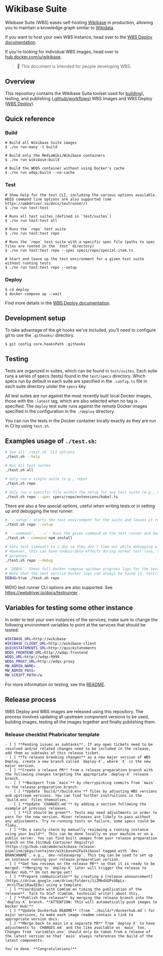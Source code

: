 # Wikibase Suite

Wikibase Suite (WBS) eases self-hosting [Wikibase](https://wikiba.se) in production, allowing you to maintain a knowledge graph similar to [Wikidata](https://www.wikidata.org/wiki/Wikidata:Main_Page).

If you want to host your own WBS instance, head over to the [WBS Deploy documentation](./deploy/README.md).

If you're looking for individual WBS images, head over to [hub.docker.com/u/wikibase](https://hub.docker.com/u/wikibase).

> 🔧 This document is intended for people developing WBS.  

## Overview

This repository contains the Wikibase Suite toolset used for [building](./build)), testing, and publishing ([.github/workflows](.github/workflows)) WBS Images and WBS Deploy ([WBS Deploy](./deploy)).
 
## Quick reference

### Build

```
# Build all Wikibase Suite images
$ ./nx run-many -t build

# Build only the MediaWiki/Wikibase containers
$ ./nx run wikibase:build

# Build the WDQS container without using Docker's cache
$ ./nx run wdqs:build --no-cache
```

### Test

```
# Show help for the test CLI, including the various options available. WDIO command line options are also supported (see https://webdriver.io/docs/testrunner/)
$ ./nx run test:test

# Runs all test suites (defined in `test/suites`)
$ ./nx run test:test all

# Runs the `repo` test suite
$ ./nx run test:test repo

# Runs the `repo` test suite with a specific spec file (paths to spec files are rooted in the `test` directory)
$ ./nx run test:test repo --spec specs/repo/special-item.ts

# Start and leave up the test environment for a given test suite without running tests
$ ./nx run test:test repo --setup
```

### Deploy

```
$ cd deploy
$ docker compose up --wait
```

Find more details in the [WBS Deploy documentation](./deploy/README.md).

## Development setup

To take advantage of the git hooks we've included, you'll need to configure git to use the `.githooks/` directory.

```
$ git config core.hooksPath .githooks
```

## Testing

Tests are organized in suites, which can be found in `test/suites`. Each suite runs a series of specs (tests) found in the `test/specs` directory. Which specs run by default in each suite are specified in the `.config.ts` file in each suite directory under the `specs` key.

All test suites are run against the most recently built local Docker images, those with the `:latest` tag, which are also selected when no tag is specified. The `deploy` test suite runs against the remote Docker images specified in the configuration in the `./deploy` directory.

You can run the tests in the Docker container locally exactly as they are run in CI by using `test.sh`.

## Examples usage of `./test.sh`:

```bash
# See all`./test.sh` CLI options
./test.sh --help

# Run all test suites
./test.sh all

# Only run a single suite (e.g., repo)
./test.sh repo

# Only run a specific file within the setup for any test suite (e.g., repo and the Babel extension)
./test.sh repo --spec specs/repo/extensions/babel.ts
```

There are also a few special options, useful when writing tests or in setting up and debugging the test runner:

```bash
# '--setup`: starts the test environment for the suite and leaves it running, but does not run any specs
./test.sh repo --setup

# `--command`, `--c`: Runs the given command on the test runner and doesn't execute any further commands
./test.sh --command npm install

# Sets test timeouts to 1 day so they don't time out while debugging with `await browser.debug()` calls
# However, this can have undesirable effects during normal test runs, so only use for actual debugging
# purposes.
./test.sh repo --debug

# `DEBUG`: Shows full Docker compose up/down progress logs for the test runner
# Note that the test service Docker logs can always be found in `test/suites/<suite>/results/wdio.log`
DEBUG=true ./test.sh repo
```

WDIO test runner CLI options are also supported. See https://webdriver.io/docs/testrunner .

## Variables for testing some other instance

In order to test your own instances of the services, make sure to change the following environment variables to point at the services that should be tested:

```bash
WIKIBASE_URL=http://wikibase
WIKIBASE_CLIENT_URL=http://wikibase-client
QUICKSTATEMENTS_URL=http://quickstatements
WDQS_FRONTEND_URL=http://wdqs-frontend
WDQS_URL=http://wdqs:9999
WDQS_PROXY_URL=http://wdqs-proxy
MW_ADMIN_NAME=
MW_ADMIN_PASS=
MW_SCRIPT_PATH=/w
```

For more information on testing, see the [README](./test/README.md).


## Release process

WBS Deploy and WBS images are released using this repository. The process involves updating all upstream component versions to be used, building images, testing all the images together and finally publishing them.

### Release checklist Phabricator template

```
- [ ] **Pending issues as subtasks**. If any open tickets need to be resolved and/or related changes need to be included in the release, add them as subtasks of this release ticket.
- [ ] **To release breaking changes** as a new major version of WBS Deploy, create a new branch called `deploy-X`, where `X` is the new major version.
- [ ] **Create a release PR** from a release preparation branch with the following changes targeting the appropriate `deploy-X` release branch.
  - [ ] **Backport from `main`** by cherrypicking commits from `main` to the release preparation branch.
  - [ ] **Update `build/*/build.env`** files by adjusting WBS versions and upstream versions. You can find further instructions in the `build.env` files themselves.
  - [ ] **Update `CHANGES.md`** by adding a section following the example of previous releases.
  - [ ] **CI should be green**. Tests may need adjustments in order to pass for the new version. Minor releases are likely to pass without any adjustments. Try re-running tests on failure, some specs could be flaky.
- [ ] **Do a sanity check by manually reviewing a running instance using your build**. This can be done locally on your machine or on a public server. You can find built images from your release preparation branch on the [GitHub Container Registry](https://github.com/wmde/wikibase-release-pipeline/pkgs/container/wikibase%2Fwikibase) tagged with `dev-BRANCHNAME`, e.g., `dev-releaseprep`. This tag can be used to set up an instance running your release preparation version.
- [ ] **Get two reviews on the release PR** so that it is ready to be merged. **Merging to `deploy-X` later will trigger the release to Docker Hub.** Do not merge yet!
- [ ] **Prepare communication** by creating a [release announcement](https://drive.google.com/drive/folders/1iZMbdXGPsG0pLs-_HrniT5ac28aw1Edu) using a template.
- [ ] **Coordinate with ComCom on timing the publication of the release**. Talk to SCoT (ComCom, technical writer) about this.
- [ ] **Publish the release** by merging the release branch into the `deploy-X` branch. **ATTENTION: This will automatically push images to Docker Hub!**
- [ ] **Update Dockerhub README** (from `./build/*/dockerhub.md`) for major versions, to make each image readme contain a link to appropriate version docs.
- [ ] **Merge back to main in a separate PR** from `deploy-X` to have adjustments to `CHANGES.md` and the like available on `main` too. Changes from `variables.env` should only be taken from a release of the latest version so that `main` always references the build of the latest components.

You`re done. **Congratulations!**
```
